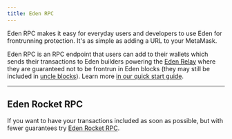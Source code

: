 ```yaml
---
title: Eden RPC
---
```


Eden RPC makes it easy for everyday users and developers to use Eden for frontrunning protection. It's as simple as adding a URL to your MetaMask.

Eden RPC is an RPC endpoint that users can add to their wallets which sends their transactions to Eden builders powering the [Eden Relay](../eden-relay/overview) where they are guaranteed not to be frontrun in Eden blocks (they may still be included in [uncle blocks](./more-information/uncle-bandits)). Learn more [in our quick start guide](/eden-rpc/quick-start).

-----

## Eden Rocket RPC
If you want to have your transactions included as soon as possible, but with fewer guarantees try [Eden Rocket RPC](/eden-rpc/rocket-rpc).
